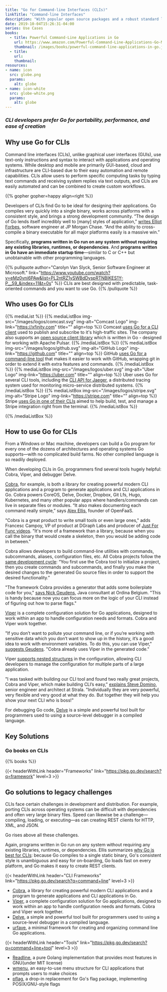 ```yaml
---
title: "Go for Command-line Interfaces (CLIs)"
linkTitle: "Command-line Interfaces"
description: "With popular open source packages and a robust standard library, use Go to create fast and elegant CLIs."
date: 2019-10-04T15:26:31-04:00
series: Use Cases
books:
  - title: Powerful Command-Line Applications in Go
    url: https://www.amazon.com/Powerful-Command-Line-Applications-Go-Maintainable/dp/168050696X
    thumbnail: /images/books/powerful-command-line-applications-in-go.jpg
  - title: 
    url: 
    thumbnail: 
resources:
- name: icon
  src: globe.png
  params:
    alt: globe
- name: icon-white
  src: globe-white.png
  params:
    alt: globe
---
```


### _CLI developers prefer Go for portability, performance, and ease of creation_

## **Why use Go for CLIs**

Command line interfaces (CLIs), unlike graphical user interfaces (GUIs), use text-only instructions and syntax to interact with applications and operating systems. While desktop and mobile are primarily GUI-based, cloud and infrastructure are CLI-based due to their easy automation and remote capabilities. CLIs allow users to perform specific computing tasks by typing text commands and receiving system replies via text outputs, and CLIs are easily automated and can be combined to create custom workflows.

{{% gopher gopher=happy align=right %}}

Developers of CLIs find Go to be ideal for designing their applications. Go compiles very quickly into a single binary, works across platforms with a consistent style, and brings a strong development community. “The design of Go lends itself incredibly well to [many] styles of application,” [writes Elliot Forbes](https://tutorialedge.net/golang/building-a-cli-in-go/), software engineer at JP Morgan Chase. “And the ability to cross-compile a binary executable for all major platforms easily is a massive win.”

Specifically, **programs written in Go run on any system without requiring any existing libraries, runtimes, or dependencies**. And **programs written in Go have an immediate startup time**—similar to C or C++ but unobtainable with other programming languages. 

{{% pullquote author="Carolyn Van Slyck, Senior Software Engineer at Microsoft." link="https://www.youtube.com/watch?v=eMz0vni6PAw&list=PL2ntRZ1ySWBdDyspRTNBIKES1Y-P__59_&index=11&t=0s" %}}
CLIs are best designed with predictable, task-oriented commands and you want to use Go.
{{% /pullquote %}}

## **Who uses Go for CLIs**

{{% mediaList %}}
    {{% mediaListBox img-src="/images/logos/comcast.svg" img-alt="Comcast Logo" img-link="https://xfinity.com" title="" align=top %}}
Comcast [uses Go for a CLI client](https://github.com/Comcast/pulsar-client-go/blob/master/cli/main.go) used to publish and subscribe to it's high-traffic sites. The company also supports an [open source client library](https://github.com/Comcast/pulsar-client-go) which is written in Go - designed for working with Apache Pulsar.
    {{% /mediaListBox %}}
    {{% mediaListBox img-src="/images/logos/github.svg" img-alt="GitHub Logo"  img-link="https://github.com" title="" align=top  %}}
GitHub [uses Go for a command-line tool](https://github.com/github/hub) that makes it easier to work with GitHub, wrapping git in order to extend it with extra features and commands.
    {{% /mediaListBox %}}
    {{% mediaListBox img-src="/images/logos/uber.svg" img-alt="Uber Logo"  img-link="https://uber.com" title="" align=top  %}}
Uber uses Go for several CLI tools, including the [CLI API for Jaeger](https://www.jaegertracing.io/docs/1.14/cli/), a distributed tracing system used for monitoring micro-service distributed systems.
    {{% /mediaListBox %}}
    {{% mediaListBox img-src="/images/logos/stripe.svg" img-alt="Stripe Logo"  img-link="https://stripe.com" title="" align=top  %}}
Stripe [uses Go in one of their CLIs](https://github.com/stripe/stripe-cli) aimed to help build, test, and manage a Stripe integration right from the terminal.
{{% /mediaListBox %}}

{{% /mediaListBox %}}

## **How to use Go for CLIs**

From a Windows or Mac machine, developers can build a Go program for every one of the dozens of architectures and operating systems Go supports—with no complicated build farms. No other compiled language is so readily deployed.

When developing CLIs in Go, programmers find several tools hugely helpful: Cobra, Viper, and debugger Delve.

[Cobra](https://github.com/spf13/cobra), for example, is both a library for creating powerful modern CLI applications and a program to generate applications and CLI applications in Go. Cobra powers CoreOS, Delve, Docker, Dropbox, Git Lfs, Hugo, Kubernetes, and many other popular apps where handlers/commands can live in separate files or modules. “It also makes documenting each command really simple,” says [Alex Ellis](https://blog.alexellis.io/5-keys-to-a-killer-go-cli/), founder of OpenFaaS.

"Cobra is a great product to write small tools or even large ones," adds Francesc Campoy, VP of product at DGraph Labs and producer of [Just For Func videos](https://www.youtube.com/watch?v=WvWPGVKLvR4). "It's more of a framework than a library, because when you call the binary that would create a skeleton, then you would be adding code in between."

Cobra allows developers to build command-line utilities with commands, subcommands, aliases, configuration files, etc. All Cobra projects follow the [same development cycle](https://www.linode.com/docs/development/go/using-cobra/):  “You first use the Cobra tool to initialize a project, then you create commands and subcommands, and finally you make the desired changes to the generated Go source files in order to support the desired functionality.”

"The framework Cobra provides a generator that adds some boilerplate code for you," [says Nick Geudens](https://ordina-jworks.github.io/development/2018/10/20/make-your-own-cli-with-golang-and-cobra.html), Java consultant at Ordina Belgium. "This is handy because now you can focus more on the logic of your CLI instead of figuring out how to parse flags."

[Viper](https://github.com/spf13/viper) is a complete configuration solution for Go applications, designed to work within an app to handle configuration needs and formats. Cobra and Viper work together.

"If you don’t want to pollute your command line, or if you’re working with sensitive data which you don’t want to show up in the history, it’s a good idea to work with environment variables. To do this, you can use Viper," [suggests Geudens](https://ordina-jworks.github.io/development/2018/10/20/make-your-own-cli-with-golang-and-cobra.html). "Cobra already uses Viper in the generated code."

Viper [supports nested structures](https://scene-si.org/2017/04/20/managing-configuration-with-viper/) in the configuration, allowing CLI developers to manage the configuration for multiple parts of a large application.

"I was tasked with building our CLI tool and found two really great projects, Cobra and Viper, which make building CLI’s easy," [explains Steve Domino](https://medium.com/@skdomino/writing-better-clis-one-snake-at-a-time-d22e50e60056), senior engineer and architect at Strala. "Individually they are very powerful, very flexible and very good at what they do. But together they will help you show your next CLI who is boss!"

For debugging Go code, [Delve](https://github.com/go-delve/delve) is a simple and powerful tool built for programmers used to using a source-level debugger in a compiled language.

## Key Solutions

### Go books on CLIs 

{{% books %}}

{{< headerWithLink header="Frameworks" link="https://pkg.go.dev/search?q=framework" level=3 >}} 

## **Go solutions to legacy challenges**

CLIs face certain challenges in development and distribution.  For example, porting CLIs across operating systems can be difficult with dependencies and often very large binary files. Speed can likewise be a challenge—compiling, loading, or executing—as can creating REST clients for HTTP, XML, and JSON.

Go rises above all these challenges.

Again, programs written in Go run on any system without requiring any existing libraries, runtimes, or dependencies. Ellis summarizes [why Go is best for CLIs](https://blog.alexellis.io/5-keys-to-a-killer-go-cli/): because Go compiles to a single static binary, Go's consistent style is unambiguous and easy for on-boarding, Go loads fast on every platform, and Go makes it easy to create REST clients.

{{< headerWithLink header="CLI Frameworks" link="https://pkg.go.dev/search?q=command+line" level=3 >}}

*   [Cobra](https://github.com/spf13/cobra), a library for creating powerful modern CLI applications and a program to generate applications and CLI applications in Go.
*   [Viper](https://github.com/spf13/viper), a complete configuration solution for Go applications, designed to work within an app to handle configuration needs and formats. Cobra and Viper work together.
*   [Delve](https://github.com/go-delve/delve), a simple and powerful tool built for programmers used to using a source-level debugger in a compiled language.
*   [urfave](https://pkg.go.dev/github.com/urfave/cli), a minimal framework for creating and organizing command line Go applications.

{{< headerWithLink header="Tools" link="https://pkg.go.dev/search?q=command+line+tool" level=3 >}}

*   [Readline](https://github.com/chzyer/readline), a pure Golang implementation that provides most features in GNU(under MIT license)
*   [wmenu](https://github.com/dixonwille/wmenu), an easy-to-use menu structure for CLI applications that prompts users to make choices
*   [pflag](https://github.com/spf13/pflag), a drop-in replacement for Go's flag package, implementing POSIX/GNU-style flags